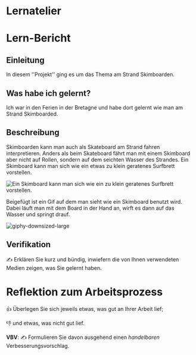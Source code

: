 # Lernatelier

# Lern-Bericht

## Einleitung

In diesem ''Projekt'' ging es um das Thema am Strand Skimboarden. 

## Was habe ich gelernt?

Ich war in den Ferien in der Bretagne und habe dort gelernt wie man am Strand Skimboarded.

## Beschreibung

Skimboarden kann man auch als Skateboard am Strand fahren interpretieren. Anders als beim Skateboard fährt man mit einem Skimboard aber nicht auf Rollen, sondern auf dem seichten Wasser des Strandes. 
Ein Skimboard kann man sich wie ein etwas zu klein geratenes Surfbrett vorstellen.

![Ein Skimboard kann man sich wie ein zu klein geratenes Surfbrett vorstellen.](https://user-images.githubusercontent.com/111043950/185327128-93a86f65-dac3-4357-a281-96794180344d.jpg)

Beigefügt ist ein Gif auf dem man sieht wie ein Skimboard benutzt wird. Dabei läuft man mit dem Board in der Hand an, wirft es dann auf das Wasser und springt drauf.

![giphy-downsized-large](https://user-images.githubusercontent.com/111043950/185333989-bdcb571f-c62b-47a8-bdc6-3228d4f8899e.gif)


## Verifikation

✍️ Erklären Sie kurz und bündig, inwiefern die von Ihnen verwendeten Medien zeigen, was Sie gelernt haben.

# Reflektion zum Arbeitsprozess

👍 Überlegen Sie sich jeweils etwas, was gut an Ihrer Arbeit lief; 

👎 und etwas, was nicht gut lief.

**VBV**: ✍️ Formulieren Sie davon ausgehend einen *handelbaren* Verbesserungsvorschlag.
